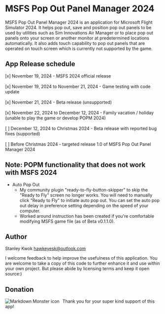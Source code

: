 # MSFS Pop Out Panel Manager 2024

MSFS Pop Out Panel Manager 2024 is an application for Microsoft Flight Simulator 2024. It helps pop out, save and position pop out panels to be used by utilities such as Sim Innovations Air Manager or to place pop out panels onto your screen or another monitor at predetermined locations automatically. It also adds touch capability to pop out panels that are operated on touch screen which is currently not supported by the game.


## App Release schedule
[x] November 19, 2024 - MSFS 2024 official release<br/><br/>
[x] November 19, 2024 to November 21, 2024 - Game testing with code update<br/><br/>
[x] November 21, 2024 - Beta release (unsupported)<br/><br/>
[x] November 22, 2024 to December 12, 2024 - Family vacation / holiday (unable to play the game or develop POPM 2024)<br/><br/>
[  ] December 12, 2024 to Christmas 2024 - Beta release with reported bug fixes (supported)<br/><br/>
[  ] Before Christmas 2024 - targeted release 1.0 of MSFS Pop Out Panel Manager 2024

## Note: POPM functionality that does not work with MSFS 2024
- Auto Pop Out 
  * My community plugin "ready-to-fly-button-skipper" to skip the "Ready to Fly" screen no longer works. You will need to manually click "Ready to Fly" to initiate auto pop out. You can set the auto pop out delay in preference setting depending on the speed of your computer.
  * Worked around instruction has been created if you're comfortable modifying MSFS game file (as of Beta v0.1.1.0).

## Author
Stanley Kwok
[hawkeyesk@outlook.com](mailto:hawkeyesk@outlook.com) 

I welcome feedback to help improve the usefulness of this application. You are welcome to take a copy of this code to further enhance it and use within your own project. But please abide by licensing terms and keep it open source:)

## Donation

[<img src="https://www.paypalobjects.com/en_US/i/btn/btn_donate_LG.gif"
     alt="Markdown Monster icon"
     style="float: left; margin-right: 10px;" />](https://www.paypal.com/donate/?business=NBJ7SZR7MUDE6&no_recurring=0&item_name=Thank+you+for+your+kind+support+of+MSFS+Pop+Out+Panel+Manager%21&currency_code=USD)

Thank you for your super kind support of this app!